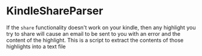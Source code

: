 # KindleShareParser
If the `share` functionality doesn't work on your kindle, then any highlight you try to share will cause an email to be sent to you with an error and the content of the highlight. This is a script to extract the contents of those highlights into a text file
